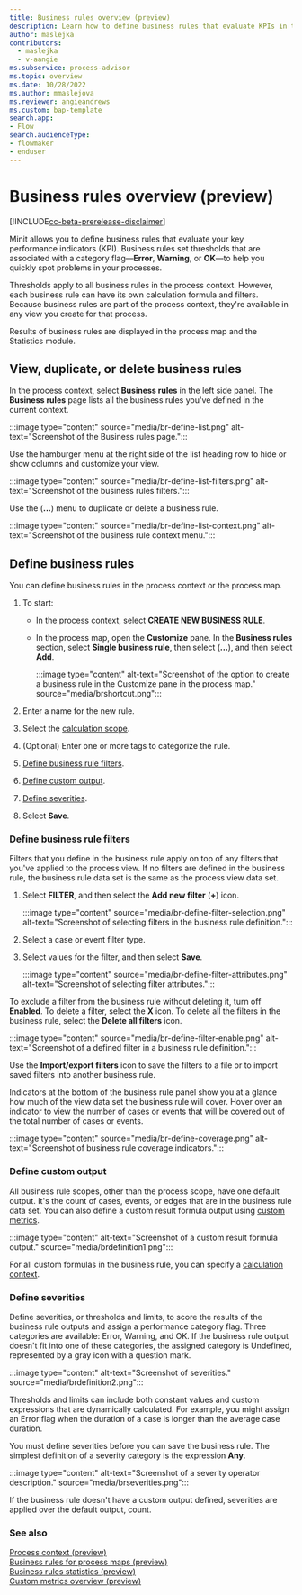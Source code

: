 ```yaml
---
title: Business rules overview (preview)
description: Learn how to define business rules that evaluate KPIs in the Minit desktop application for Microsoft Power Automate process advisor.
author: maslejka
contributors:
  - maslejka
  - v-aangie
ms.subservice: process-advisor
ms.topic: overview
ms.date: 10/28/2022
ms.author: mmaslejova
ms.reviewer: angieandrews
ms.custom: bap-template
search.app:
- Flow
search.audienceType:
- flowmaker
- enduser
---
```


# Business rules overview (preview)

[!INCLUDE[cc-beta-prerelease-disclaimer](../includes/cc-beta-prerelease-disclaimer.md)]

Minit allows you to define business rules that evaluate your key performance indicators (KPI). Business rules set thresholds that are associated with a category flag&mdash;**Error**, **Warning**, or **OK**&mdash;to help you quickly spot problems in your processes.

Thresholds apply to all business rules in the process context. However, each business rule can have its own calculation formula and filters. Because business rules are part of the process context, they're available in any view you create for that process.

Results of business rules are displayed in the process map and the Statistics module.

## View, duplicate, or delete business rules

In the process context, select **Business rules** in the left side panel. The **Business rules** page lists all the business rules you've defined in the current context.

:::image type="content" source="media/br-define-list.png" alt-text="Screenshot of the Business rules page.":::

Use the hamburger menu at the right side of the list heading row to hide or show columns and customize your view.

:::image type="content" source="media/br-define-list-filters.png" alt-text="Screenshot of the business rules filters.":::

Use the (**...**) menu to duplicate or delete a business rule.

:::image type="content" source="media/br-define-list-context.png" alt-text="Screenshot of the business rule context menu.":::

## Define business rules

You can define business rules in the process context or the process map.

1. To start:

    - In the process context, select **CREATE NEW BUSINESS RULE**.
    - In the process map, open the **Customize** pane. In the **Business rules** section, select **Single business rule**, then select (**...**), and then select **Add**.

        :::image type="content" alt-text="Screenshot of the option to create a business rule in the Customize pane in the process map." source="media/brshortcut.png":::

1. Enter a name for the new rule.

1. Select the [calculation scope](business-rule-scope.md).

1. (Optional) Enter one or more tags to categorize the rule.

1. [Define business rule filters](#define-business-rule-filters).

1. [Define custom output](#define-custom-output).

1. [Define severities](#define-severities).

1. Select **Save**.

### Define business rule filters

Filters that you define in the business rule apply on top of any filters that you've applied to the process view. If no filters are defined in the business rule, the business rule data set is the same as the process view data set.

1. Select **FILTER**, and then select the **Add new filter** (**+**) icon.

    :::image type="content" source="media/br-define-filter-selection.png" alt-text="Screenshot of selecting filters in the business rule definition.":::

1. Select a case or event filter type.

1. Select values for the filter, and then select **Save**.

    :::image type="content" source="media/br-define-filter-attributes.png" alt-text="Screenshot of selecting filter attributes.":::

To exclude a filter from the business rule without deleting it, turn off **Enabled**. To delete a filter, select the **X** icon. To delete all the filters in the business rule, select the **Delete all filters** icon.

:::image type="content" source="media/br-define-filter-enable.png" alt-text="Screenshot of a defined filter in a business rule definition.":::

Use the **Import/export filters** icon to save the filters to a file or to import saved filters into another business rule.

Indicators at the bottom of the business rule panel show you at a glance how much of the view data set the business rule will cover. Hover over an indicator to view the number of cases or events that will be covered out of the total number of cases or events.

:::image type="content" source="media/br-define-coverage.png" alt-text="Screenshot of business rule coverage indicators.":::

### Define custom output

All business rule scopes, other than the process scope, have one default output. It's the count of cases, events, or edges that are in the business rule data set. You can also define a custom result formula output using [custom metrics](custom-metrics.md).

:::image type="content" alt-text="Screenshot of a custom result formula output." source="media/brdefinition1.png":::

For all custom formulas in the business rule, you can specify a [calculation context](calculation-context.md).

### Define severities

Define severities, or thresholds and limits, to score the results of the business rule outputs and assign a performance category flag. Three categories are available: Error, Warning, and OK. If the business rule output doesn't fit into one of these categories, the assigned category is Undefined, represented by a gray icon with a question mark.

:::image type="content" alt-text="Screenshot of severities." source="media/brdefinition2.png":::

Thresholds and limits can include both constant values and custom expressions that are dynamically calculated. For example, you might assign an Error flag when the duration of a case is longer than the average case duration.

You must define severities before you can save the business rule. The simplest definition of a severity category is the expression **Any**.

:::image type="content" alt-text="Screenshot of a severity operator description." source="media/brseverities.png":::

If the business rule doesn't have a custom output defined, severities are applied over the default output, count.

### See also

[Process context (preview)](process-context.md)  
[Business rules for process maps (preview)](business-rules-process-map.md)  
[Business rules statistics (preview)](business-rules-statistics.md)  
[Custom metrics overview (preview)](custom-metrics.md)

